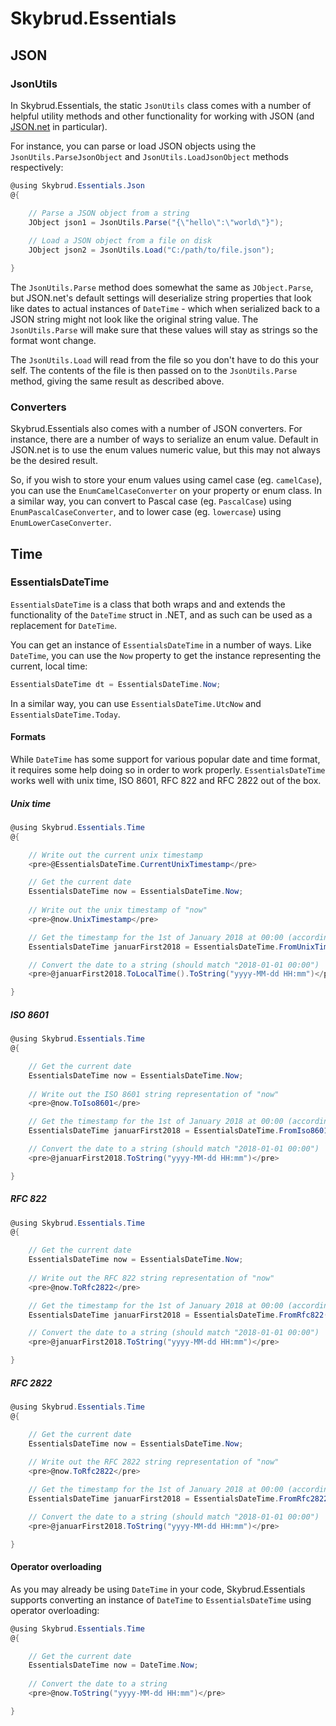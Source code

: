 # Skybrud.Essentials

## JSON

### JsonUtils

In Skybrud.Essentials, the static `JsonUtils` class comes with a number of helpful utility methods and other functionality for working with JSON (and [JSON.net](https://www.newtonsoft.com/json) in particular). 

For instance, you can parse or load JSON objects using the `JsonUtils.ParseJsonObject` and `JsonUtils.LoadJsonObject` methods respectively:

```c#
@using Skybrud.Essentials.Json
@{

    // Parse a JSON object from a string
    JObject json1 = JsonUtils.Parse("{\"hello\":\"world\"}");
    
    // Load a JSON object from a file on disk
    JObject json2 = JsonUtils.Load("C:/path/to/file.json");

}
```

The `JsonUtils.Parse` method does somewhat the same as `JObject.Parse`, but JSON.net's default settings will deserialize string properties that look like dates to actual instances of `DateTime` - which when serialized back to a JSON string might not look like the original string value. The `JsonUtils.Parse` will make sure that these values will stay as strings so the format wont change.

The `JsonUtils.Load` will read from the file so you don't have to do this your self. The contents of the file is then passed on to the `JsonUtils.Parse` method, giving the same result as described above.

### Converters

Skybrud.Essentials also comes with a number of JSON converters. For instance, there are a number of ways to serialize an enum value. Default in JSON.net is to use the enum values numeric value, but this may not always be the desired result.

So, if you wish to store your enum values using camel case (eg. `camelCase`), you can use the `EnumCamelCaseConverter` on your property or enum class. In a similar way, you can convert to Pascal case (eg. `PascalCase`) using `EnumPascalCaseConverter`, and to lower case (eg. `lowercase`) using `EnumLowerCaseConverter`.









## Time

###  EssentialsDateTime

 `EssentialsDateTime` is a class that both wraps and and extends the functionality of the `DateTime` struct in .NET, and as such can be used as a replacement for `DateTime`.

You can get an instance of `EssentialsDateTime` in a number of ways. Like `DateTime`, you can use the `Now` property to get the instance representing the current, local time:

```c#
EssentialsDateTime dt = EssentialsDateTime.Now;
```

In a similar way, you can use `EssentialsDateTime.UtcNow` and `EssentialsDateTime.Today`.

#### Formats

While `DateTime` has some support for various popular date and time format, it requires some help doing so in order to work properly. `EssentialsDateTime` works well with unix time, ISO 8601, RFC 822 and RFC 2822 out of the box.

##### Unix time

```c#
@using Skybrud.Essentials.Time
@{

    // Write out the current unix timestamp
    <pre>@EssentialsDateTime.CurrentUnixTimestamp</pre>

    // Get the current date
    EssentialsDateTime now = EssentialsDateTime.Now;
    
    // Write out the unix timestamp of "now"
    <pre>@now.UnixTimestamp</pre>

    // Get the timestamp for the 1st of January 2018 at 00:00 (according to CET)
    EssentialsDateTime januarFirst2018 = EssentialsDateTime.FromUnixTimestamp(1514761200);

    // Convert the date to a string (should match "2018-01-01 00:00")
    <pre>@januarFirst2018.ToLocalTime().ToString("yyyy-MM-dd HH:mm")</pre>

}
```

##### ISO 8601

```c#
@using Skybrud.Essentials.Time
@{

    // Get the current date
    EssentialsDateTime now = EssentialsDateTime.Now;
    
    // Write out the ISO 8601 string representation of "now"
    <pre>@now.ToIso8601</pre>

    // Get the timestamp for the 1st of January 2018 at 00:00 (according to CET)
    EssentialsDateTime januarFirst2018 = EssentialsDateTime.FromIso8601("2018-01-01T00:00:00+01:00");

    // Convert the date to a string (should match "2018-01-01 00:00")
    <pre>@januarFirst2018.ToString("yyyy-MM-dd HH:mm")</pre>

}
```

##### RFC 822

```c#
@using Skybrud.Essentials.Time
@{

    // Get the current date
    EssentialsDateTime now = EssentialsDateTime.Now;
    
    // Write out the RFC 822 string representation of "now"
    <pre>@now.ToRfc2822</pre>

    // Get the timestamp for the 1st of January 2018 at 00:00 (according to CET)
    EssentialsDateTime januarFirst2018 = EssentialsDateTime.FromRfc822("Mon, 01 Jan 2018 00:00:00 +0100");

    // Convert the date to a string (should match "2018-01-01 00:00")
    <pre>@januarFirst2018.ToString("yyyy-MM-dd HH:mm")</pre>

}
```

##### RFC 2822

```c#
@using Skybrud.Essentials.Time
@{

    // Get the current date
    EssentialsDateTime now = EssentialsDateTime.Now;
    
    // Write out the RFC 2822 string representation of "now"
    <pre>@now.ToRfc2822</pre>

    // Get the timestamp for the 1st of January 2018 at 00:00 (according to CET)
    EssentialsDateTime januarFirst2018 = EssentialsDateTime.FromRfc2822("Mon, 01 Jan 2018 00:00:00 +0100");

    // Convert the date to a string (should match "2018-01-01 00:00")
    <pre>@januarFirst2018.ToString("yyyy-MM-dd HH:mm")</pre>

}
```
#### Operator overloading

As you may already be using `DateTime` in your code, Skybrud.Essentials supports converting an instance of `DateTime` to `EssentialsDateTime` using operator overloading:

```c#
@using Skybrud.Essentials.Time
@{

    // Get the current date
    EssentialsDateTime now = DateTime.Now;
    
    // Convert the date to a string
    <pre>@now.ToString("yyyy-MM-dd HH:mm")</pre>

}
```
